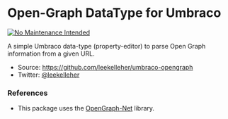# Open-Graph DataType for Umbraco

[![No Maintenance Intended](http://unmaintained.tech/badge.svg)](http://unmaintained.tech/)

A simple Umbraco data-type (property-editor) to parse Open Graph information from a given URL.

* Source: https://github.com/leekelleher/umbraco-opengraph
* Twitter: [@leekelleher](http://twitter.com/leekelleher)

### References
* This package uses the [OpenGraph-Net](https://github.com/ghorsey/OpenGraph-Net) library.
